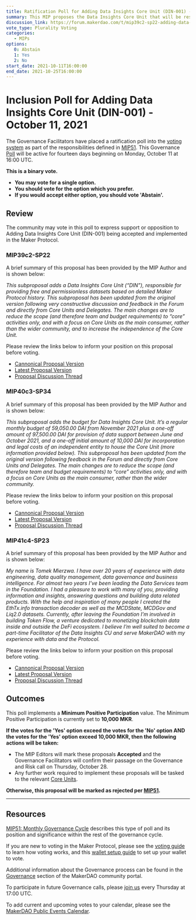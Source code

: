 ```yaml
---
title: Ratification Poll for Adding Data Insights Core Unit (DIN-001) - October 11, 2021
summary: This MIP proposes the Data Insights Core Unit that will be responsible for providing free and permissionless datasets based on detailed Maker Protocol history.
discussion_link: https://forum.makerdao.com/t/mip39c2-sp22-adding-data-insights-core-unit-din-001/10208
vote_type: Plurality Voting
categories:
   - MIPs
options:
   0: Abstain
   1: Yes
   2: No
start_date: 2021-10-11T16:00:00
end_date: 2021-10-25T16:00:00
---
```

# Inclusion Poll for Adding Data Insights Core Unit (DIN-001) - October 11, 2021

The Governance Facilitators have placed a ratification poll into the [voting system](https://vote.makerdao.com/polling) as part of the responsibilities defined in [MIP51](https://mips.makerdao.com/mips/details/MIP51). This Governance [Poll](https://community-development.makerdao.com/en/learn/governance/on-chain-gov) will be active for fourteen days beginning on Monday, October 11 at 16:00 UTC.

**This is a binary vote.** 
- **You may vote for a single option.** 
- **You should vote for the option which you prefer.**
- **If you would accept either option, you should vote 'Abstain'.**

## Review

The community may vote in this poll to express support or opposition to Adding Data Insights Core Unit (DIN-001) being accepted and implemented in the Maker Protocol.

### MIP39c2-SP22

A brief summary of this proposal has been provided by the MIP Author and is shown below:

*This subproposal adds a Data Insights Core Unit (“DIN”), responsible for providing free and permissionless datasets based on detailed Maker Protocol history.
 This subproposal has been updated from the original version following very constructive discussion and feedback in the Forum and directly from Core Units and Delegates. The main changes are to reduce the scope (and therefore team and budget requirements) to “core” activities only, and with a focus on Core Units as the main consumer, rather than the wider community, and to increase the independence of the Core Unit.*

Please review the links below to inform your position on this proposal before voting.
* [Cannonical Proposal Version](https://github.com/makerdao/mips/blob/3fbfda3cf6326fd0f77cf670f7c0b0cd2dc522b2/MIP39/MIP39c2-Subproposals/MIP39c2-SP22.md)
* [Latest Proposal Version](https://mips.makerdao.com/mips/details/MIP39c2SP22)
* [Proposal Discussion Thread](https://forum.makerdao.com/t/mip39c2-sp22-adding-data-insights-core-unit-din-001/10208)

### MIP40c3-SP34

A brief summary of this proposal has been provided by the MIP Author and is shown below:

*This subproposal adds the budget for Data Insights Core Unit. It’s a regular monthly budget of 59,050.00 DAI from November 2021 plus a one-off amount of 97,500.00 DAI for provision of data support between June and October 2021, and a one-off initial amount of 10,000 DAI for incorporation and legal costs of an independent entity to house the Core Unit (more information provided below).
 This subproposal has been updated from the original version following feedback in the Forum and directly from Core Units and Delegates. The main changes are to reduce the scope (and therefore team and budget requirements) to “core” activities only, and with a focus on Core Units as the main consumer, rather than the wider community.*

Please review the links below to inform your position on this proposal before voting.
* [Cannonical Proposal Version](https://github.com/makerdao/mips/blob/160e5b32564bbe0a50dfc2ff1c6dc5078dce2742/MIP40/MIP40c3-Subproposals/MIP40c3-SP34.md)
* [Latest Proposal Version](https://mips.makerdao.com/mips/details/MIP40c3SP34)
* [Proposal Discussion Thread](https://forum.makerdao.com/t/mip40c3-sp34-add-data-insights-core-unit-budget-din-001/10210)

### MIP41c4-SP23

A brief summary of this proposal has been provided by the MIP Author and is shown below:

*My name is Tomek Mierzwa.
 I have over 20 years of experience with data engineering, data quality management, data governance and business intelligence.
 For almost two years I’ve been leading the Data Services team in the Foundation. I had a pleasure to work with many of you, providing information and insights, answering questions and building data related products. With the help and inspiration of many people I created the EthTx.info transaction decoder as well as the MCDState, MCDGov and Liq2.0 datasets.
 Currently, after leaving the Foundation I’m involved in building Token Flow, a venture dedicated to monetizing blockchain data inside and outside the DeFi ecosystem. I believe I’m well suited to become a part-time Facilitator of the Data Insights CU and serve MakerDAO with my experience with data and the Protocol.*

Please review the links below to inform your position on this proposal before voting.
* [Cannonical Proposal Version](https://github.com/makerdao/mips/blob/3fbfda3cf6326fd0f77cf670f7c0b0cd2dc522b2/MIP41/MIP41c4-Subproposals/MIP41c4-SP23.md)
* [Latest Proposal Version](https://mips.makerdao.com/mips/details/MIP41c4SP23)
* [Proposal Discussion Thread](https://forum.makerdao.com/t/mip41c4-sp23-facilitator-onboarding-for-data-insights-cu-din-001/10211)

## Outcomes

This poll implements a **Minimum Positive Participation** value. The Minimum Positive Participation is currently set to **10,000 MKR**.

**If the votes for the 'Yes' option exceed the votes for the 'No' option AND the votes for the 'Yes' option exceed 10,000 MKR, then the following actions will be taken:**
* The MIP Editors will mark these proposals **Accepted** and the Governance Facilitators will confirm their passage on the Governance and Risk call on Thursday, October 28. 
* Any further work required to implement these proposals will be tasked to the relevant [Core Units](https://mips.makerdao.com/mips/details/MIP38#mip38c2-core-unit-state).

**Otherwise, this proposal will be marked as rejected per [MIP51](https://mips.makerdao.com/mips/details/MIP51#mip51c2-ratification-poll).**

---

## Resources

[MIP51: Monthly Governance Cycle](https://mips.makerdao.com/mips/details/MIP51) describes this type of poll and its position and significance within the rest of the governance cycle.

If you are new to voting in the Maker Protocol, please see the [voting guide](https://community-development.makerdao.com/en/learn/governance/how-voting-works/) to learn how voting works, and this [wallet setup guide](https://community-development.makerdao.com/en/learn/governance/voting-setup/) to set up your wallet to vote.

Additional information about the Governance process can be found in the [Governance](https://community-development.makerdao.com/en/learn/governance) section of the MakerDAO community portal.

To participate in future Governance calls, please [join us](https://github.com/makerdao/community/tree/master/governance/governance-and-risk-meetings) every Thursday at 17:00 UTC.

To add current and upcoming votes to your calendar, please see the [MakerDAO Public Events Calendar](https://calendar.google.com/calendar/embed?src=makerdao.com_3efhm2ghipksegl009ktniomdk%40group.calendar.google.com&ctz=UTC&mode=week&showCalendars=0&showPrint=0).
